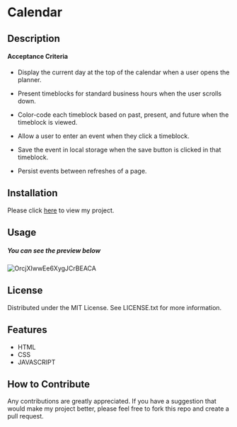 # Calendar

## Description

#### Acceptance Criteria

* Display the current day at the top of the calendar when a user opens the planner.

* Present timeblocks for standard business hours when the user scrolls down.

* Color-code each timeblock based on past, present, and future when the timeblock is viewed.

* Allow a user to enter an event when they click a timeblock.

* Save the event in local storage when the save button is clicked in that timeblock.

* Persist events between refreshes of a page.


## Installation

Please click [here](https://borsa8.github.io/Calendar-App/) to view my project.

## Usage

##### You can see the preview below

![OrcjXIwwEe6XygJCrBEACA](https://github.com/Borsa8/Calendar-App/assets/129904894/dcbaaf87-404f-4fc8-93dc-ceaf68b5157f)


## License

Distributed under the MIT License. See LICENSE.txt for more information.

## Features

* HTML
* CSS
* JAVASCRIPT

## How to Contribute

Any contributions are greatly appreciated. If you have a suggestion that would make my project better, please feel free to fork this repo and create a pull request.
